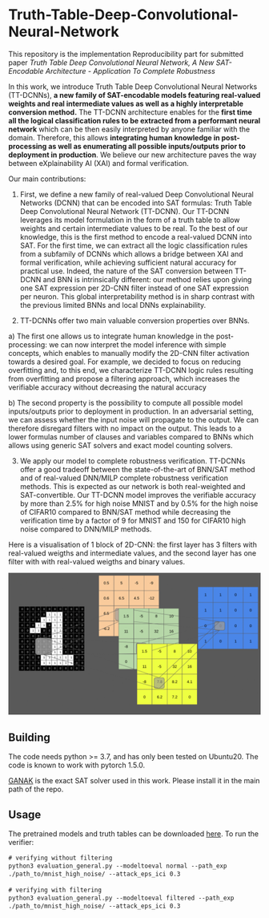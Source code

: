 # Truth-Table-Deep-Convolutional-Neural-Network

This repository is the implementation Reproducibility part for submitted paper _Truth Table Deep Convolutional Neural Network, A New SAT-Encodable Architecture - Application To Complete Robustness_

In this work, we introduce Truth Table Deep Convolutional Neural Networks (TT-DCNNs), **a new family of SAT-encodable models featuring real-valued weights and real intermediate values as well as a highly interpretable conversion method.** The TT-DCNN architecture enables for the **first time all the logical classification rules to be extracted from a performant neural network** which can be then easily interpreted by anyone familiar with the domain. Therefore, this allows **integrating human knowledge in post-processing as well as enumerating all possible inputs/outputs prior to deployment in production**. We believe our new architecture paves the way between eXplainability AI (XAI) and formal verification. 

Our main contributions:

1. First, we define a new family of real-valued Deep Convolutional Neural Networks (DCNN) that can be encoded into SAT formulas: Truth Table Deep Convolutional Neural Network (TT-DCNN). Our TT-DCNN leverages its model formulation in the form of a truth table to allow weights and certain intermediate values to be real. To the best of our knowledge, this is the first method to encode a real-valued DCNN into SAT. For the first time, we can extract all the logic classification rules from a subfamily of DCNNs which allows a bridge between XAI and formal verification, while achieving sufficient natural accuracy for practical use. Indeed, the nature of the SAT conversion between TT-DCNN and BNN is intrinsically different: our method relies upon giving one SAT expression per 2D-CNN filter instead of one SAT expression per neuron. This global interpretability method is in sharp contrast with the previous limited BNNs and local DNNs explainability.

2. TT-DCNNs offer two main valuable conversion properties over BNNs. 

a) The first one allows us to integrate human knowledge in the post-processing:  we can now interpret the model inference with simple concepts, which enables to manually modify the 2D-CNN filter activation towards a desired goal. For example, we decided to focus on reducing overfitting and, to this end, we characterize TT-DCNN logic rules resulting from overfitting and propose a filtering approach, which increases the verifiable accuracy without decreasing the natural accuracy 

b) The second property is the possibility to compute all possible model inputs/outputs prior to deployment in production. In an adversarial setting, we can assess whether the input noise will propagate to the output. We can therefore disregard filters with no impact on the output. This leads to a lower formulas number of clauses and variables compared to BNNs which allows using generic SAT solvers and exact model counting solvers.

3. We apply our model to complete robustness verification. TT-DCNNs offer a good tradeoff between the state-of-the-art of BNN/SAT method and of real-valued DNN/MILP complete robustness verification methods. This is expected as our network is both real-weighted and SAT-convertible.  Our TT-DCNN model improves the verifiable accuracy by more than 2.5\% for high noise MNIST and by 0.5\% for the high noise of CIFAR10 compared to BNN/SAT method while decreasing the verification time by a factor of 9 for MNIST and 150 for CIFAR10 high noise compared to DNN/MILP methods. 



Here is a visualisation of 1 block of 2D-CNN: the first layer has 3 filters with real-valued weigths and intermediate values, and the second layer has one filter with with real-valued weigths and  binary values.

![screen-gif](./gif/animatedGIF.gif)

## Building

The code needs python >= 3.7, and  has only been tested on Ubuntu20. The
code is known to work with pytorch 1.5.0.

[GANAK](https://github.com/meelgroup/ganak) is the exact SAT solver used in
this work. Please install it in the main path of the repo.

## Usage

The pretrained
models and truth tables can be downloaded [here](https://drive.google.com/drive/folders/1vso485OSVgIuCHxzmOK2hLAWCNHcCluR?usp=sharing).
To run the verifier:

```
# verifying without filtering
python3 evaluation_general.py --modeltoeval normal --path_exp ./path_to/mnist_high_noise/ --attack_eps_ici 0.3 

# verifying with filtering
python3 evaluation_general.py --modeltoeval filtered --path_exp ./path_to/mnist_high_noise/ --attack_eps_ici 0.3 
```



